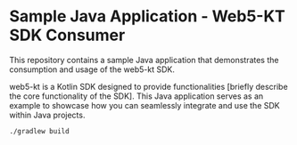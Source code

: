 # Sample Java Application - Web5-KT SDK Consumer

This repository contains a sample Java application that demonstrates the consumption and usage of the web5-kt SDK.

web5-kt is a Kotlin SDK designed to provide functionalities [briefly describe the core functionality of the SDK]. This Java application serves as an example to showcase how you can seamlessly integrate and use the SDK within Java projects.

```bash
./gradlew build
```
